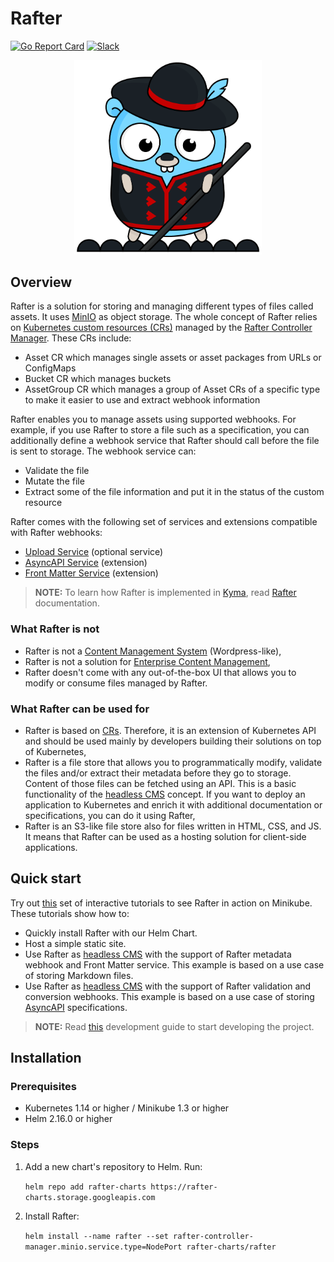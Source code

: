# Rafter

[![Go Report Card](https://goreportcard.com/badge/github.com/kyma-project/rafter)](https://goreportcard.com/report/github.com/kyma-project/rafter)
[![Slack](https://img.shields.io/badge/slack-%23rafter%20channel-yellow)](http://slack.kyma-project.io)

<p align="center">
  <img src="rafter.png" alt="rafter" width="300" />
</p>

## Overview

Rafter is a solution for storing and managing different types of files called assets. It uses [MinIO](https://min.io/) as object storage. The whole concept of Rafter relies on [Kubernetes custom resources (CRs)](https://kubernetes.io/docs/concepts/extend-kubernetes/api-extension/custom-resources/) managed by the [Rafter Controller Manager](./cmd/manager/README.md). These CRs include:

- Asset CR which manages single assets or asset packages from URLs or ConfigMaps
- Bucket CR which manages buckets
- AssetGroup CR which manages a group of Asset CRs of a specific type to make it easier to use and extract webhook information

Rafter enables you to manage assets using supported webhooks. For example, if you use Rafter to store a file such as a specification, you can additionally define a webhook service that Rafter should call before the file is sent to storage. The webhook service can:

- Validate the file
- Mutate the file
- Extract some of the file information and put it in the status of the custom resource

Rafter comes with the following set of services and extensions compatible with Rafter webhooks:

- [Upload Service](./cmd/uploader/README.md) (optional service)
- [AsyncAPI Service](./cmd/extension/asyncapi/README.md) (extension)
- [Front Matter Service](./cmd/extension/frontmatter/README.md) (extension)

>**NOTE:** To learn how Rafter is implemented in [Kyma](https://kyma-project.io), read [Rafter](https://kyma-project.io/docs/master/components/rafter) documentation.

### What Rafter is not

* Rafter is not a [Content Management System](https://en.wikipedia.org/wiki/Content_management_system) (Wordpress-like),
* Rafter is not a solution for [Enterprise Content Management](https://en.wikipedia.org/wiki/Enterprise_content_management),
* Rafter doesn't come with any out-of-the-box UI that allows you to modify or consume files managed by Rafter.

### What Rafter can be used for

* Rafter is based on [CRs](https://kubernetes.io/docs/concepts/extend-kubernetes/api-extension/custom-resources/). Therefore, it is an extension of Kubernetes API and should be used mainly by developers building their solutions on top of Kubernetes,
* Rafter is a file store that allows you to programmatically modify, validate the files and/or extract their metadata before they go to storage. Content of those files can be fetched using an API. This is a basic functionality of the [headless CMS](https://en.wikipedia.org/wiki/Headless_content_management_system) concept. If you want to deploy an application to Kubernetes and enrich it with additional documentation or specifications, you can do it using Rafter,
* Rafter is an S3-like file store also for files written in HTML, CSS, and JS. It means that Rafter can be used as a hosting solution for client-side applications.


## Quick start

Try out [this](https://katacoda.com/rafter/) set of interactive tutorials to see Rafter in action on Minikube. These tutorials show how to:
- Quickly install Rafter with our Helm Chart.
- Host a simple static site.
- Use Rafter as [headless CMS](https://en.wikipedia.org/wiki/Headless_content_management_system) with the support of Rafter metadata webhook and Front Matter service. This example is based on a use case of storing Markdown files.
- Use Rafter as [headless CMS](https://en.wikipedia.org/wiki/Headless_content_management_system) with the support of Rafter validation and conversion webhooks. This example is based on a use case of storing [AsyncAPI](https://asyncapi.org/) specifications.

>**NOTE:** Read [this](./docs/development-guide.md) development guide to start developing the project.

## Installation

### Prerequisites
- Kubernetes 1.14 or higher / Minikube 1.3 or higher
- Helm 2.16.0 or higher

### Steps

1. Add a new chart's repository to Helm. Run:

   `helm repo add rafter-charts https://rafter-charts.storage.googleapis.com`

2. Install Rafter:

   `helm install --name rafter --set rafter-controller-manager.minio.service.type=NodePort rafter-charts/rafter`
